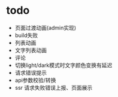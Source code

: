 # todo

- 页面过渡动画(admin实现)
- build失败
- 列表动画
- 文字列表动画
- 评论
- 切换light/dark模式时文字颜色变换有延迟
- 请求错误提示
- api参数校验/转换
- ssr 请求失败错误上报、页面展示